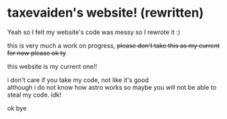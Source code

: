 # taxevaiden's website! (rewritten)

Yeah so I felt my website's code was messy so I rewrote it :)

this is very much a work on progress, ~~please don't take this as my current for now please ok ty~~

this website is my current one!!

i don't care if you take my code, not like it's good<br>
although i do not know how astro works so maybe you will not be able to steal my code. idk!

ok bye
